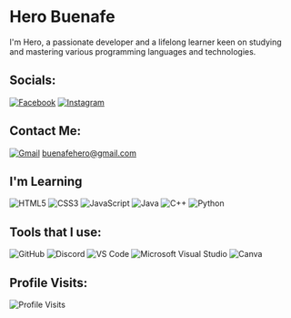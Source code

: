 # Hero Buenafe
I'm Hero, a passionate developer and a lifelong learner keen on studying and mastering various programming languages and technologies.


## Socials:
[![Facebook](https://img.shields.io/badge/Facebook-1877F2?style=for-the-badge&logo=facebook&logoColor=white)](https://www.facebook.com/hero.buenafe)
[![Instagram](https://img.shields.io/badge/Instagram-E4405F?style=for-the-badge&logo=instagram&logoColor=white)](https://instagram.com/shenzuui)

## Contact Me:
[![Gmail](https://img.shields.io/badge/Gmail-EA4335?style=for-the-badge&logo=gmail&logoColor=white)](mailto:buenafehero@gmail.com) [buenafehero@gmail.com](mailto:buenafehero@gmail.com)

## I'm Learning
![HTML5](https://img.shields.io/badge/HTML5-E34F26?style=for-the-badge&logo=html5&logoColor=white)
![CSS3](https://img.shields.io/badge/CSS3-1572B6?style=for-the-badge&logo=css3&logoColor=white)
![JavaScript](https://img.shields.io/badge/JavaScript-F7DF1E?style=for-the-badge&logo=javascript&logoColor=black)
![Java](https://img.shields.io/badge/Java-007396?style=for-the-badge&logo=oracle&logoColor=white)
![C++](https://img.shields.io/badge/C++-00599C?style=for-the-badge&logo=cplusplus&logoColor=white)
![Python](https://img.shields.io/badge/Python-3776AB?style=for-the-badge&logo=python&logoColor=white)

## Tools that I use:
![GitHub](https://img.shields.io/badge/GitHub-181717?style=for-the-badge&logo=github&logoColor=white)
![Discord](https://img.shields.io/badge/Discord-7289DA?style=for-the-badge&logo=discord&logoColor=white)
![VS Code](https://img.shields.io/badge/VS_Code-0078d7?style=for-the-badge&logo=visual%20studio%20code&logoColor=white)
![Microsoft Visual Studio](https://img.shields.io/badge/Visual_Studio-5C2D91?style=for-the-badge&logo=visual%20studio&logoColor=white)
![Canva](https://img.shields.io/badge/Canva-00C4CC?style=for-the-badge&logo=canva&logoColor=white)

## Profile Visits:
![Profile Visits](https://komarev.com/ghpvc/?username=herobuenafe&color=green&style=for-the-badge)

